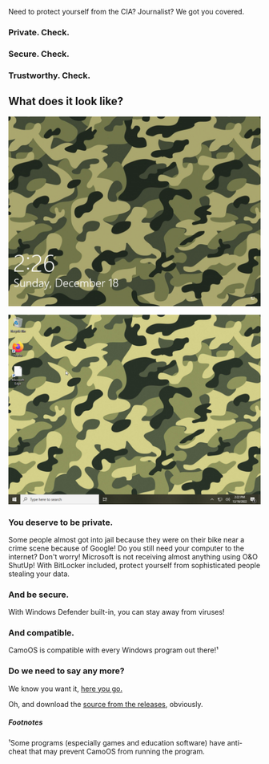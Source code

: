 Need to protect yourself from the CIA? Journalist? We got you covered.



### Private. Check.
### Secure. Check.
### Trustworthy. Check.

## What does it look like?
![](lockscreen.png)

![](desktop.png)

### You deserve to be private.
Some people almost got into jail because they were on their bike near a crime scene because of Google!
Do you still need your computer to the internet? Don't worry! Microsoft is not receiving almost anything using O&O ShutUp! With BitLocker included, protect yourself from sophisticated people stealing your data.
### And be secure.
With Windows Defender built-in, you can stay away from viruses!
### And compatible.
CamoOS is compatible with every Windows program out there!¹
### Do we need to say any more?
We know you want it, [here you go.](https://github.com/CamoOS/CamoOS#-how-do-i-create-a-camoos-iso)

Oh, and download the [source from the releases](https://github.com/CamoOS/CamoOS/tags), obviously.
##### Footnotes
¹Some programs (especially games and education software) have anti-cheat that may prevent CamoOS from running the program.
